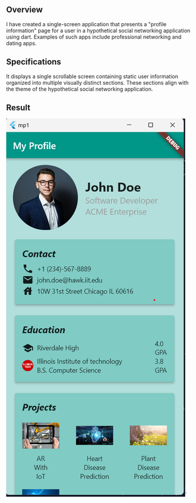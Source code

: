 ## Overview

I have created a single-screen application that presents a "profile information" page for a user in a hypothetical social networking application using dart. Examples of such apps include professional networking and dating apps.


## Specifications

It displays a single scrollable screen containing static user information organized into multiple visually distinct sections. These sections align with the theme of the hypothetical social networking application.



## Result
![Example profile page](assets/images/Result.png)`
